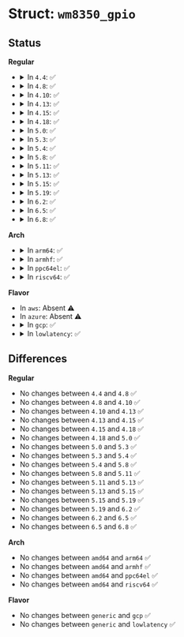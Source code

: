 # Struct: <code>wm8350_gpio</code>

## Status
<b>Regular</b>
<ul>
<li>
<details>
<summary>In <code>4.4</code>: ✅</summary>

```c
struct wm8350_gpio {
    struct platform_device *pdev;
};
```
</details>
</li>
<li>
<details>
<summary>In <code>4.8</code>: ✅</summary>

```c
struct wm8350_gpio {
    struct platform_device *pdev;
};
```
</details>
</li>
<li>
<details>
<summary>In <code>4.10</code>: ✅</summary>

```c
struct wm8350_gpio {
    struct platform_device *pdev;
};
```
</details>
</li>
<li>
<details>
<summary>In <code>4.13</code>: ✅</summary>

```c
struct wm8350_gpio {
    struct platform_device *pdev;
};
```
</details>
</li>
<li>
<details>
<summary>In <code>4.15</code>: ✅</summary>

```c
struct wm8350_gpio {
    struct platform_device *pdev;
};
```
</details>
</li>
<li>
<details>
<summary>In <code>4.18</code>: ✅</summary>

```c
struct wm8350_gpio {
    struct platform_device *pdev;
};
```
</details>
</li>
<li>
<details>
<summary>In <code>5.0</code>: ✅</summary>

```c
struct wm8350_gpio {
    struct platform_device *pdev;
};
```
</details>
</li>
<li>
<details>
<summary>In <code>5.3</code>: ✅</summary>

```c
struct wm8350_gpio {
    struct platform_device *pdev;
};
```
</details>
</li>
<li>
<details>
<summary>In <code>5.4</code>: ✅</summary>

```c
struct wm8350_gpio {
    struct platform_device *pdev;
};
```
</details>
</li>
<li>
<details>
<summary>In <code>5.8</code>: ✅</summary>

```c
struct wm8350_gpio {
    struct platform_device *pdev;
};
```
</details>
</li>
<li>
<details>
<summary>In <code>5.11</code>: ✅</summary>

```c
struct wm8350_gpio {
    struct platform_device *pdev;
};
```
</details>
</li>
<li>
<details>
<summary>In <code>5.13</code>: ✅</summary>

```c
struct wm8350_gpio {
    struct platform_device *pdev;
};
```
</details>
</li>
<li>
<details>
<summary>In <code>5.15</code>: ✅</summary>

```c
struct wm8350_gpio {
    struct platform_device *pdev;
};
```
</details>
</li>
<li>
<details>
<summary>In <code>5.19</code>: ✅</summary>

```c
struct wm8350_gpio {
    struct platform_device *pdev;
};
```
</details>
</li>
<li>
<details>
<summary>In <code>6.2</code>: ✅</summary>

```c
struct wm8350_gpio {
    struct platform_device *pdev;
};
```
</details>
</li>
<li>
<details>
<summary>In <code>6.5</code>: ✅</summary>

```c
struct wm8350_gpio {
    struct platform_device *pdev;
};
```
</details>
</li>
<li>
<details>
<summary>In <code>6.8</code>: ✅</summary>

```c
struct wm8350_gpio {
    struct platform_device *pdev;
};
```
</details>
</li>
</ul>
<b>Arch</b>
<ul>
<li>
<details>
<summary>In <code>arm64</code>: ✅</summary>

```c
struct wm8350_gpio {
    struct platform_device *pdev;
};
```
</details>
</li>
<li>
<details>
<summary>In <code>armhf</code>: ✅</summary>

```c
struct wm8350_gpio {
    struct platform_device *pdev;
};
```
</details>
</li>
<li>
<details>
<summary>In <code>ppc64el</code>: ✅</summary>

```c
struct wm8350_gpio {
    struct platform_device *pdev;
};
```
</details>
</li>
<li>
<details>
<summary>In <code>riscv64</code>: ✅</summary>

```c
struct wm8350_gpio {
    struct platform_device *pdev;
};
```
</details>
</li>
</ul>
<b>Flavor</b>
<ul>
<li>
In <code>aws</code>: Absent ⚠️
</li>
<li>
In <code>azure</code>: Absent ⚠️
</li>
<li>
<details>
<summary>In <code>gcp</code>: ✅</summary>

```c
struct wm8350_gpio {
    struct platform_device *pdev;
};
```
</details>
</li>
<li>
<details>
<summary>In <code>lowlatency</code>: ✅</summary>

```c
struct wm8350_gpio {
    struct platform_device *pdev;
};
```
</details>
</li>
</ul>

## Differences
<b>Regular</b>
<ul>
<li>
No changes between <code>4.4</code> and <code>4.8</code> ✅
</li>
<li>
No changes between <code>4.8</code> and <code>4.10</code> ✅
</li>
<li>
No changes between <code>4.10</code> and <code>4.13</code> ✅
</li>
<li>
No changes between <code>4.13</code> and <code>4.15</code> ✅
</li>
<li>
No changes between <code>4.15</code> and <code>4.18</code> ✅
</li>
<li>
No changes between <code>4.18</code> and <code>5.0</code> ✅
</li>
<li>
No changes between <code>5.0</code> and <code>5.3</code> ✅
</li>
<li>
No changes between <code>5.3</code> and <code>5.4</code> ✅
</li>
<li>
No changes between <code>5.4</code> and <code>5.8</code> ✅
</li>
<li>
No changes between <code>5.8</code> and <code>5.11</code> ✅
</li>
<li>
No changes between <code>5.11</code> and <code>5.13</code> ✅
</li>
<li>
No changes between <code>5.13</code> and <code>5.15</code> ✅
</li>
<li>
No changes between <code>5.15</code> and <code>5.19</code> ✅
</li>
<li>
No changes between <code>5.19</code> and <code>6.2</code> ✅
</li>
<li>
No changes between <code>6.2</code> and <code>6.5</code> ✅
</li>
<li>
No changes between <code>6.5</code> and <code>6.8</code> ✅
</li>
</ul>
<b>Arch</b>
<ul>
<li>
No changes between <code>amd64</code> and <code>arm64</code> ✅
</li>
<li>
No changes between <code>amd64</code> and <code>armhf</code> ✅
</li>
<li>
No changes between <code>amd64</code> and <code>ppc64el</code> ✅
</li>
<li>
No changes between <code>amd64</code> and <code>riscv64</code> ✅
</li>
</ul>
<b>Flavor</b>
<ul>
<li>
No changes between <code>generic</code> and <code>gcp</code> ✅
</li>
<li>
No changes between <code>generic</code> and <code>lowlatency</code> ✅
</li>
</ul>
